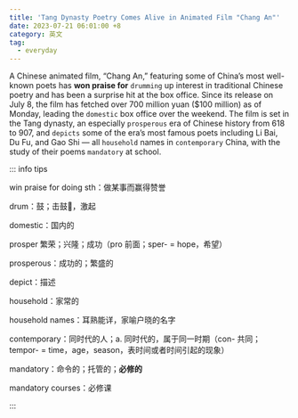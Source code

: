 ```yaml
---
title: 'Tang Dynasty Poetry Comes Alive in Animated Film "Chang An"'
date: 2023-07-21 06:01:00 +8
category: 英文
tag:
  - everyday
---
```


A Chinese animated film, “Chang An,” featuring some of China’s most well-known poets has **won praise for** `drumming` up interest in traditional Chinese poetry and has been a surprise hit at the box office. Since its release on July 8, the film has fetched over 700 million yuan ($100 million) as of Monday, leading the `domestic` box office over the weekend. The film is set in the Tang dynasty, an especially `prosperous` era of Chinese history from 618 to 907, and `depicts` some of the era’s most famous poets including Li Bai, Du Fu, and Gao Shi — all `household` names in `contemporary` China, with the study of their poems `mandatory` at school.

::: info tips

win praise for doing sth：做某事而赢得赞誉

drum：鼓；击鼓🥁，激起

domestic：国内的

prosper 繁荣；兴隆；成功（pro 前面；sper- = hope，希望）

prosperous：成功的；繁盛的

depict：描述

household：家常的

household names：耳熟能详，家喻户晓的名字

contemporary：同时代的人；a. 同时代的，属于同一时期（con- 共同；tempor- = time，age，season，表时间或者时间引起的现象）

mandatory：命令的；托管的；**必修的**

mandatory courses：必修课

:::
